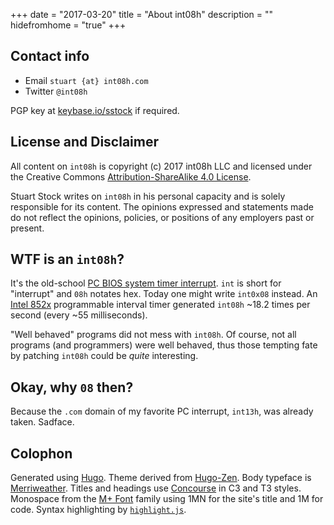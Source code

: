 +++
date = "2017-03-20"
title = "About int08h"
description = ""
hidefromhome = "true"
+++

## Contact info

* Email `stuart {at} int08h.com`
* Twitter `@int08h`

PGP key at [keybase.io/sstock](https://keybase.io/sstock) if required.


## License and Disclaimer

All content on `int08h` is copyright (c) 2017 int08h LLC and licensed under the Creative Commons 
[Attribution-ShareAlike 4.0 License](https://creativecommons.org/licenses/by-sa/4.0/legalcode). 


Stuart Stock writes on `int08h` in his personal capacity and is solely responsible for its content. 
The opinions expressed and statements made do not reflect the opinions, policies, or positions of any 
employers past or present. 

## WTF is an `int08h`?

It's the old-school [PC BIOS system timer interrupt](http://www.delorie.com/djgpp/doc/rbinter/id/48/0.html). 
`int` is short for "interrupt" and `08h` notates hex. Today one might write `int0x08` instead.
An [Intel 852x](http://wiki.osdev.org/Programmable_Interval_Timer) programmable interval timer generated `int08h` 
~18.2 times per second (every ~55 milliseconds). 

"Well behaved" programs did not mess with `int08h`. Of course, not all programs (and programmers) were 
well behaved, thus those tempting fate by patching `int08h` could be *quite* interesting.

## Okay, why `08` then?

Because the `.com` domain of my favorite PC interrupt, `int13h`, was already taken. Sadface.

## Colophon

Generated using [Hugo](https://gohugo.io/). Theme derived from [Hugo-Zen](https://github.com/rakuishi/hugo-zen).
Body typeface is [Merriweather](https://fonts.google.com/specimen/Merriweather).
Titles and headings use [Concourse](http://concoursefont.com/) in C3 and T3 styles.
Monospace from the [M+ Font](http://mplus-fonts.osdn.jp/) family using 1MN for the site's title and 
1M for code. Syntax highlighting by [`highlight.js`](https://highlightjs.org/).
